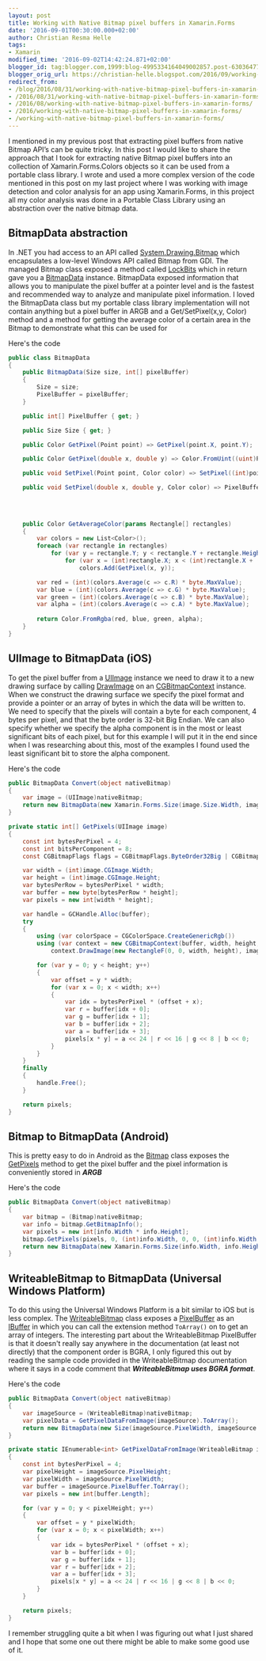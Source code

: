 ```yaml
---
layout: post
title: Working with Native Bitmap pixel buffers in Xamarin.Forms
date: '2016-09-01T00:30:00.000+02:00'
author: Christian Resma Helle
tags: 
- Xamarin
modified_time: '2016-09-02T14:42:24.871+02:00'
blogger_id: tag:blogger.com,1999:blog-4995334164049002857.post-6303647706094978203
blogger_orig_url: https://christian-helle.blogspot.com/2016/09/working-with-native-bitmap-pixel.html
redirect_from:
- /blog/2016/08/31/working-with-native-bitmap-pixel-buffers-in-xamarin-forms/
- /2016/08/31/working-with-native-bitmap-pixel-buffers-in-xamarin-forms/
- /2016/08/working-with-native-bitmap-pixel-buffers-in-xamarin-forms/
- /2016/working-with-native-bitmap-pixel-buffers-in-xamarin-forms/
- /working-with-native-bitmap-pixel-buffers-in-xamarin-forms/
---
```


I mentioned in my previous post that extracting pixel buffers from native Bitmap API’s can be quite tricky. In this post I would like to share the approach that I took for extracting native Bitmap pixel buffers into an collection of Xamarin.Forms.Colors objects so it can be used from a portable class library. I wrote and used a more complex version of the code mentioned in this post on my last project where I was working with image detection and color analysis for an app using Xamarin.Forms, in this project all my color analysis was done in a Portable Class Library using an abstraction over the native bitmap data.

## BitmapData abstraction

In .NET you had access to an API called [System.Drawing.Bitmap](https://learn.microsoft.com/en-us/dotnet/api/system.drawing.bitmap?view=dotnet-plat-ext-7.0&?WT.mc_id=DT-MVP-5004822) which encapsulates a low-level Windows API called Bitmap from GDI. The managed Bitmap class exposed a method called [LockBits](https://learn.microsoft.com/en-us/dotnet/api/system.drawing.bitmap.lockbits?view=net-8.0&viewFallbackFrom=dotnet-plat-ext-7.0&redirectedfrom=MSDN#System_Drawing_Bitmap_LockBits_System_Drawing_Rectangle_System_Drawing_Imaging_ImageLockMode_System_Drawing_Imaging_PixelFormat_&WT.mc_id=DT-MVP-5004822) which in return gave you a [BitmapData](https://learn.microsoft.com/en-us/dotnet/api/system.drawing.bitmap.lockbits?view=net-8.0&viewFallbackFrom=dotnet-plat-ext-7.0&redirectedfrom=MSDN#System_Drawing_Bitmap_LockBits_System_Drawing_Rectangle_System_Drawing_Imaging_ImageLockMode_System_Drawing_Imaging_PixelFormat_&WT.mc_id=DT-MVP-5004822) instance. BitmapData exposed information that allows you to manipulate the pixel buffer at a pointer level and is the fastest and recommended way to analyze and manipulate pixel information. I loved the BitmapData class but my portable class library implementation will not contain anything but a pixel buffer in ARGB and a Get/SetPixel(x,y, Color) method and a method for getting the average color of a certain area in the Bitmap to demonstrate what this can be used for

Here's the code

```csharp
public class BitmapData
{
    public BitmapData(Size size, int[] pixelBuffer)
    {
        Size = size;
        PixelBuffer = pixelBuffer;
    }

    public int[] PixelBuffer { get; }

    public Size Size { get; }

    public Color GetPixel(Point point) => GetPixel(point.X, point.Y);

    public Color GetPixel(double x, double y) => Color.FromUint((uint)PixelBuffer[(int)x * (int)y]);

    public void SetPixel(Point point, Color color) => SetPixel((int)point.X, (int)point.Y, color);

    public void SetPixel(double x, double y, Color color) => PixelBuffer[(int)(x * y)] = (int)(color.A * byte.MaxValue) << 24 |
                                                                                        ((int)color.R * byte.MaxValue) << 16 |
                                                                                        ((int)color.G * byte.MaxValue) << 8 |
                                                                                        ((int)color.B * byte.MaxValue) << 0;

    public Color GetAverageColor(params Rectangle[] rectangles)
    {
        var colors = new List<Color>();
        foreach (var rectangle in rectangles)
            for (var y = rectangle.Y; y < rectangle.Y + rectangle.Height; y++)
                for (var x = (int)rectangle.X; x < (int)rectangle.X + (int)rectangle.Width; x++)
                    colors.Add(GetPixel(x, y));

        var red = (int)(colors.Average(c => c.R) * byte.MaxValue);
        var blue = (int)(colors.Average(c => c.G) * byte.MaxValue);
        var green = (int)(colors.Average(c => c.B) * byte.MaxValue);
        var alpha = (int)(colors.Average(c => c.A) * byte.MaxValue);
            
        return Color.FromRgba(red, blue, green, alpha);
    }
}
```

## UIImage to BitmapData (iOS)

To get the pixel buffer from a [UIImage](https://learn.microsoft.com/en-us/dotnet/api/uikit.uiimage?view=xamarin-ios-sdk-12&WT.mc_id=DT-MVP-5004822) instance we need to draw it to a new drawing surface by calling [DrawImage](https://learn.microsoft.com/en-us/dotnet/api/coregraphics.cgcontext.drawimage?view=xamarin-ios-sdk-12&WT.mc_id=DT-MVP-5004822) on an [CGBitmapContext](https://learn.microsoft.com/en-us/dotnet/api/coregraphics.cgbitmapcontext?view=xamarin-ios-sdk-12&WT.mc_id=DT-MVP-5004822) instance. When we construct the drawing surface we specify the pixel format and provide a pointer or an array of bytes in which the data will be written to. We need to specify that the pixels will contain a byte for each component, 4 bytes per pixel, and that the byte order is 32-bit Big Endian. We can also specify whether we specify the alpha component is in the most or least significant bits of each pixel, but for this example I will put it in the end since when I was researching about this, most of the examples I found used the least significant bit to store the alpha component.

Here's the code

```csharp
public BitmapData Convert(object nativeBitmap)
{
    var image = (UIImage)nativeBitmap;
    return new BitmapData(new Xamarin.Forms.Size(image.Size.Width, image.Size.Height), GetPixels(image));
}

private static int[] GetPixels(UIImage image)
{
    const int bytesPerPixel = 4;
    const int bitsPerComponent = 8;
    const CGBitmapFlags flags = CGBitmapFlags.ByteOrder32Big | CGBitmapFlags.PremultipliedLast;

    var width = (int)image.CGImage.Width;
    var height = (int)image.CGImage.Height;
    var bytesPerRow = bytesPerPixel * width;
    var buffer = new byte[bytesPerRow * height];
    var pixels = new int[width * height];

    var handle = GCHandle.Alloc(buffer);
    try
    {
        using (var colorSpace = CGColorSpace.CreateGenericRgb())
        using (var context = new CGBitmapContext(buffer, width, height, bitsPerComponent, bytesPerRow, colorSpace, flags))
            context.DrawImage(new RectangleF(0, 0, width, height), image.CGImage);

        for (var y = 0; y < height; y++)
        {
            var offset = y * width;
            for (var x = 0; x < width; x++)
            {
                var idx = bytesPerPixel * (offset + x);
                var r = buffer[idx + 0];
                var g = buffer[idx + 1];
                var b = buffer[idx + 2];
                var a = buffer[idx + 3];
                pixels[x * y] = a << 24 | r << 16 | g << 8 | b << 0;
            }
        }
    }
    finally
    {
        handle.Free();
    }

    return pixels;
}
```

## Bitmap to BitmapData (Android)

This is pretty easy to do in Android as the [Bitmap](https://learn.microsoft.com/en-us/dotnet/api/android.graphics.bitmap?view=xamarin-android-sdk-13&WT.mc_id=DT-MVP-5004822) class exposes the [GetPixels](https://learn.microsoft.com/en-us/dotnet/api/android.graphics.bitmap.getpixels?view=xamarin-android-sdk-13&WT.mc_id=DT-MVP-5004822) method to get the pixel buffer and the pixel information is conveniently stored in ***ARGB***

Here's the code

```csharp
public BitmapData Convert(object nativeBitmap)
{
    var bitmap = (Bitmap)nativeBitmap;
    var info = bitmap.GetBitmapInfo();
    var pixels = new int[info.Width * info.Height];
    bitmap.GetPixels(pixels, 0, (int)info.Width, 0, 0, (int)info.Width, (int)info.Height);
    return new BitmapData(new Xamarin.Forms.Size(info.Width, info.Height), pixels);
}
```

## WriteableBitmap to BitmapData (Universal Windows Platform)

To do this using the Universal Windows Platform is a bit similar to iOS but is less complex. The [WriteableBitmap](https://learn.microsoft.com/en-us/uwp/api/windows.ui.xaml.media.imaging.writeablebitmap?view=winrt-22621&WT.mc_id=DT-MVP-5004822) class exposes a [PixelBuffer](https://learn.microsoft.com/en-us/uwp/api/windows.ui.xaml.media.imaging.writeablebitmap.pixelbuffer?view=winrt-22621&WT.mc_id=DT-MVP-5004822) as an [IBuffer](https://learn.microsoft.com/en-us/uwp/api/windows.storage.streams.ibuffer?view=winrt-22621&WT.mc_id=DT-MVP-5004822) in which you can call the extension method `ToArray()` on to get an array of integers. The interesting part about the WriteableBitmap PixelBuffer is that it doesn't really say anywhere in the documentation (at least not directly) that the component order is BGRA, I only figured this out by reading the sample code provided in the WriteableBitmap documentation where it says in a code comment that ***WriteableBitmap uses BGRA format***.

Here's the code

```csharp
public BitmapData Convert(object nativeBitmap)
{
    var imageSource = (WriteableBitmap)nativeBitmap;
    var pixelData = GetPixelDataFromImage(imageSource).ToArray();
    return new BitmapData(new Size(imageSource.PixelWidth, imageSource.PixelHeight), pixelData);
}

private static IEnumerable<int> GetPixelDataFromImage(WriteableBitmap imageSource)
{
    const int bytesPerPixel = 4;
    var pixelHeight = imageSource.PixelHeight;
    var pixelWidth = imageSource.PixelWidth;
    var buffer = imageSource.PixelBuffer.ToArray();
    var pixels = new int[buffer.Length];

    for (var y = 0; y < pixelHeight; y++)
    {
        var offset = y * pixelWidth;
        for (var x = 0; x < pixelWidth; x++)
        {
            var idx = bytesPerPixel * (offset + x);
            var b = buffer[idx + 0];
            var g = buffer[idx + 1];
            var r = buffer[idx + 2];
            var a = buffer[idx + 3];
            pixels[x * y] = a << 24 | r << 16 | g << 8 | b << 0;
        }
    }

    return pixels;
}
```

I remember struggling quite a bit when I was figuring out what I just shared and I hope that some one out there might be able to make some good use of it.
